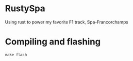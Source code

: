 # RustySpa

Using rust to power my favorite F1 track, Spa-Francorchamps

# Compiling and flashing

`make flash`
